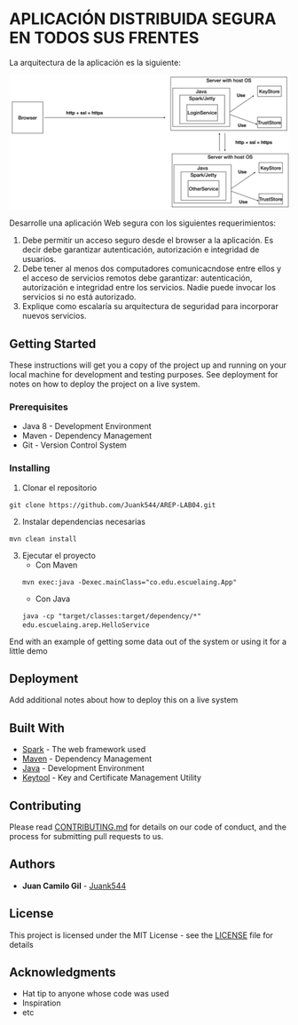 # APLICACIÓN DISTRIBUIDA SEGURA EN TODOS SUS FRENTES 

La arquitectura de la aplicación es la siguiente:

![](img/img.png)

Desarrolle una aplicación Web segura con los siguientes requerimientos:

1. Debe permitir un acceso seguro desde el browser a la aplicación. Es decir debe garantizar autenticación, autorización e integridad de usuarios.
2. Debe tener al menos dos computadores comunicacndose entre ellos y el acceso de servicios remotos debe garantizar: autenticación, autorización e integridad entre los servicios. Nadie puede invocar los servicios si no está autorizado.
3. Explique como escalaría su arquitectura de seguridad para incorporar nuevos servicios.

## Getting Started

These instructions will get you a copy of the project up and running on your local machine for development and testing purposes. See deployment for notes on how to deploy the project on a live system.

### Prerequisites

* Java 8 - Development Environment
* Maven - Dependency Management
* Git - Version Control System

### Installing

1. Clonar el repositorio

```
git clone https://github.com/Juank544/AREP-LAB04.git
```

2. Instalar dependencias necesarias

```
mvn clean install
```

3. Ejecutar el proyecto
   * Con Maven
   ```
   mvn exec:java -Dexec.mainClass="co.edu.escuelaing.App"
   ```
   * Con Java
   ```
   java -cp "target/classes:target/dependency/*" edu.escuelaing.arep.HelloService
   ```


End with an example of getting some data out of the system or using it for a little demo

## Deployment

Add additional notes about how to deploy this on a live system

## Built With

* [Spark](https://sparkjava.com/) - The web framework used
* [Maven](https://maven.apache.org/) - Dependency Management
* [Java](https://www.oracle.com/co/java/technologies/javase/javase8-archive-downloads.html) - Development Environment
* [Keytool](https://docs.oracle.com/javase/7/docs/technotes/tools/windows/keytool.html) - Key and Certificate Management Utility

## Contributing

Please read [CONTRIBUTING.md](https://gist.github.com/PurpleBooth/b24679402957c63ec426) for details on our code of conduct, and the process for submitting pull requests to us.

## Authors

* **Juan Camilo Gil**  - [Juank544](https://github.com/Juank544)

## License

This project is licensed under the MIT License - see the [LICENSE](LICENSE) file for details

## Acknowledgments

* Hat tip to anyone whose code was used
* Inspiration
* etc

